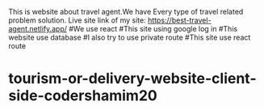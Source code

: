 This is website about travel agent.We have Every type of travel related problem solution.
Live site link of my site: https://best-travel-agent.netlify.app/
#We use react
#This site using google log in
#This website use database
#I also try to use private route
#This site use react route
# tourism-or-delivery-website-client-side-codershamim20
